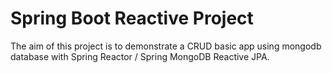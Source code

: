 # Spring Boot Reactive Project

The aim of this project is to demonstrate a CRUD basic app using mongodb database with Spring Reactor / Spring MongoDB Reactive JPA.
